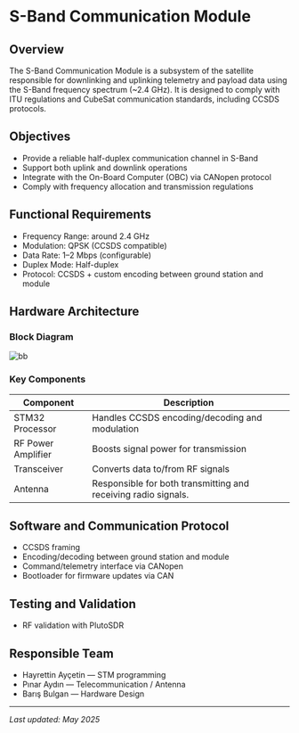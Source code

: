 # S-Band Communication Module

## Overview
The S-Band Communication Module is a subsystem of the satellite responsible for downlinking and uplinking telemetry and payload data using the S-Band frequency spectrum (~2.4 GHz). It is designed to comply with ITU regulations and CubeSat communication standards, including CCSDS protocols.

## Objectives
- Provide a reliable half-duplex communication channel in S-Band
- Support both uplink and downlink operations
- Integrate with the On-Board Computer (OBC) via CANopen protocol
- Comply with frequency allocation and transmission regulations

## Functional Requirements
- Frequency Range: around 2.4 GHz
- Modulation: QPSK (CCSDS compatible)
- Data Rate: 1–2 Mbps (configurable)
- Duplex Mode: Half-duplex
- Protocol: CCSDS + custom encoding between ground station and module

## Hardware Architecture
### Block Diagram
![bb](https://github.com/user-attachments/assets/678284d1-3649-4e18-a969-4f32fe69d801)


### Key Components
| Component           | Description                                 |
|---------------------|---------------------------------------------|
| STM32 Processor     | Handles CCSDS encoding/decoding and modulation |
| RF Power Amplifier  | Boosts signal power for transmission           |
| Transceiver         | Converts data to/from RF signals               |
| Antenna             | Responsible for both transmitting and receiving radio signals. |
## Software and Communication Protocol
- CCSDS framing
- Encoding/decoding between ground station and module
- Command/telemetry interface via CANopen
- Bootloader for firmware updates via CAN

## Testing and Validation
- RF validation with PlutoSDR


## Responsible Team
- Hayrettin Ayçetin — STM programming
- Pınar Aydın — Telecommunication / Antenna
- Barış Bulgan — Hardware Design

---
_Last updated: May 2025_

